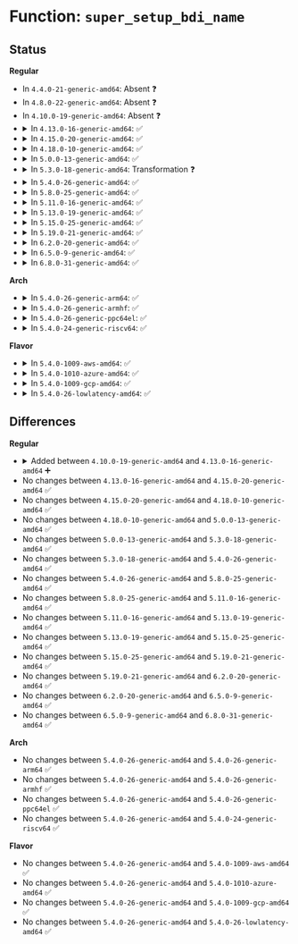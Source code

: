 # Function: <code>super_setup_bdi_name</code>

## Status
<b>Regular</b>
<ul>
<li>
In <code>4.4.0-21-generic-amd64</code>: Absent ❓
</li>
<li>
In <code>4.8.0-22-generic-amd64</code>: Absent ❓
</li>
<li>
In <code>4.10.0-19-generic-amd64</code>: Absent ❓
</li>
<li>
<details>
<summary>In <code>4.13.0-16-generic-amd64</code>: ✅</summary>

```c
int super_setup_bdi_name(struct super_block * sb, char * fmt, void (anon))
```

```json
{
  "name": "super_setup_bdi_name",
  "collision_type": "Unique Global",
  "inline_type": "No",
  "funcs": [
    {
      "addr": 18446744071581285152,
      "name": "super_setup_bdi_name",
      "external": true,
      "loc": "fs/super.c:1289",
      "file": "fs/super.c",
      "inline": "seen, unknown",
      "caller_inline": [],
      "caller_func": [
        "fs/super.c:super_setup_bdi",
        "fs/fuse/inode.c:fuse_fill_super"
      ]
    }
  ],
  "symbols": [
    {
      "addr": 18446744071581285152,
      "name": "super_setup_bdi_name",
      "section": ".text",
      "bind": "STB_GLOBAL",
      "size": 223
    }
  ]
}
```
</details>
</li>
<li>
<details>
<summary>In <code>4.15.0-20-generic-amd64</code>: ✅</summary>

```c
int super_setup_bdi_name(struct super_block * sb, char * fmt, void (anon))
```

```json
{
  "name": "super_setup_bdi_name",
  "collision_type": "Unique Global",
  "inline_type": "No",
  "funcs": [
    {
      "addr": 18446744071581424544,
      "name": "super_setup_bdi_name",
      "external": true,
      "loc": "fs/super.c:1289",
      "file": "fs/super.c",
      "inline": "seen, unknown",
      "caller_inline": [],
      "caller_func": [
        "fs/super.c:super_setup_bdi",
        "fs/fuse/inode.c:fuse_fill_super"
      ]
    }
  ],
  "symbols": [
    {
      "addr": 18446744071581424544,
      "name": "super_setup_bdi_name",
      "section": ".text",
      "bind": "STB_GLOBAL",
      "size": 223
    }
  ]
}
```
</details>
</li>
<li>
<details>
<summary>In <code>4.18.0-10-generic-amd64</code>: ✅</summary>

```c
int super_setup_bdi_name(struct super_block * sb, char * fmt, void (anon))
```

```json
{
  "name": "super_setup_bdi_name",
  "collision_type": "Unique Global",
  "inline_type": "No",
  "funcs": [
    {
      "addr": 18446744071581581552,
      "name": "super_setup_bdi_name",
      "external": true,
      "loc": "fs/super.c:1352",
      "file": "fs/super.c",
      "inline": "seen, unknown",
      "caller_inline": [],
      "caller_func": [
        "fs/super.c:super_setup_bdi",
        "fs/fuse/inode.c:fuse_fill_super"
      ]
    }
  ],
  "symbols": [
    {
      "addr": 18446744071581581552,
      "name": "super_setup_bdi_name",
      "section": ".text",
      "bind": "STB_GLOBAL",
      "size": 229
    }
  ]
}
```
</details>
</li>
<li>
<details>
<summary>In <code>5.0.0-13-generic-amd64</code>: ✅</summary>

```c
int super_setup_bdi_name(struct super_block * sb, char * fmt, void (anon))
```

```json
{
  "name": "super_setup_bdi_name",
  "collision_type": "Unique Global",
  "inline_type": "No",
  "funcs": [
    {
      "addr": 18446744071581667888,
      "name": "super_setup_bdi_name",
      "external": true,
      "loc": "fs/super.c:1338",
      "file": "fs/super.c",
      "inline": "seen, unknown",
      "caller_inline": [],
      "caller_func": [
        "fs/super.c:super_setup_bdi",
        "fs/fuse/inode.c:fuse_fill_super"
      ]
    }
  ],
  "symbols": [
    {
      "addr": 18446744071581667888,
      "name": "super_setup_bdi_name",
      "section": ".text",
      "bind": "STB_GLOBAL",
      "size": 229
    }
  ]
}
```
</details>
</li>
<li>
<details>
<summary>In <code>5.3.0-18-generic-amd64</code>: Transformation ❓</summary>

```c
int super_setup_bdi_name(struct super_block * sb, char * fmt, void (anon))
```

```json
{
  "name": "super_setup_bdi_name",
  "collision_type": "Unique Global",
  "inline_type": "No",
  "funcs": [
    {
      "addr": 0,
      "name": "super_setup_bdi_name",
      "external": true,
      "loc": "fs/super.c:1494",
      "file": "fs/super.c",
      "inline": "seen, unknown",
      "caller_inline": [],
      "caller_func": [
        "fs/super.c:super_setup_bdi",
        "fs/fuse/inode.c:fuse_fill_super"
      ]
    }
  ],
  "symbols": [
    {
      "addr": 18446744071581794148,
      "name": "super_setup_bdi_name.cold",
      "section": ".text",
      "bind": "STB_LOCAL",
      "size": 19
    },
    {
      "addr": 18446744071581785296,
      "name": "super_setup_bdi_name",
      "section": ".text",
      "bind": "STB_GLOBAL",
      "size": 219
    }
  ]
}
```
</details>
</li>
<li>
<details>
<summary>In <code>5.4.0-26-generic-amd64</code>: ✅</summary>

```c
int super_setup_bdi_name(struct super_block * sb, char * fmt, void (anon))
```

```json
{
  "name": "super_setup_bdi_name",
  "collision_type": "Unique Global",
  "inline_type": "No",
  "funcs": [
    {
      "addr": 18446744071581857520,
      "name": "super_setup_bdi_name",
      "external": true,
      "loc": "fs/super.c:1595",
      "file": "fs/super.c",
      "inline": "seen, unknown",
      "caller_inline": [],
      "caller_func": [
        "fs/super.c:super_setup_bdi",
        "fs/fuse/inode.c:fuse_fill_super_common"
      ]
    }
  ],
  "symbols": [
    {
      "addr": 18446744071581857520,
      "name": "super_setup_bdi_name",
      "section": ".text",
      "bind": "STB_GLOBAL",
      "size": 227
    }
  ]
}
```
</details>
</li>
<li>
<details>
<summary>In <code>5.8.0-25-generic-amd64</code>: ✅</summary>

```c
int super_setup_bdi_name(struct super_block * sb, char * fmt, void (anon))
```

```json
{
  "name": "super_setup_bdi_name",
  "collision_type": "Unique Global",
  "inline_type": "No",
  "funcs": [
    {
      "addr": 18446744071582082240,
      "name": "super_setup_bdi_name",
      "external": true,
      "loc": "fs/super.c:1595",
      "file": "fs/super.c",
      "inline": "seen, unknown",
      "caller_inline": [],
      "caller_func": [
        "fs/super.c:super_setup_bdi",
        "fs/fuse/inode.c:fuse_fill_super_common"
      ]
    }
  ],
  "symbols": [
    {
      "addr": 18446744071582082240,
      "name": "super_setup_bdi_name",
      "section": ".text",
      "bind": "STB_GLOBAL",
      "size": 206
    }
  ]
}
```
</details>
</li>
<li>
<details>
<summary>In <code>5.11.0-16-generic-amd64</code>: ✅</summary>

```c
int super_setup_bdi_name(struct super_block * sb, char * fmt, void (anon))
```

```json
{
  "name": "super_setup_bdi_name",
  "collision_type": "Unique Global",
  "inline_type": "No",
  "funcs": [
    {
      "addr": 18446744071582128608,
      "name": "super_setup_bdi_name",
      "external": true,
      "loc": "fs/super.c:1544",
      "file": "fs/super.c",
      "inline": "seen, unknown",
      "caller_inline": [],
      "caller_func": [
        "fs/super.c:super_setup_bdi",
        "fs/fuse/inode.c:fuse_fill_super_common"
      ]
    }
  ],
  "symbols": [
    {
      "addr": 18446744071582128608,
      "name": "super_setup_bdi_name",
      "section": ".text",
      "bind": "STB_GLOBAL",
      "size": 206
    }
  ]
}
```
</details>
</li>
<li>
<details>
<summary>In <code>5.13.0-19-generic-amd64</code>: ✅</summary>

```c
int super_setup_bdi_name(struct super_block * sb, char * fmt, void (anon))
```

```json
{
  "name": "super_setup_bdi_name",
  "collision_type": "Unique Global",
  "inline_type": "No",
  "funcs": [
    {
      "addr": 18446744071582153328,
      "name": "super_setup_bdi_name",
      "external": true,
      "loc": "fs/super.c:1546",
      "file": "fs/super.c",
      "inline": "seen, unknown",
      "caller_inline": [],
      "caller_func": [
        "fs/super.c:super_setup_bdi",
        "fs/fuse/inode.c:fuse_fill_super_common"
      ]
    }
  ],
  "symbols": [
    {
      "addr": 18446744071582153328,
      "name": "super_setup_bdi_name",
      "section": ".text",
      "bind": "STB_GLOBAL",
      "size": 206
    }
  ]
}
```
</details>
</li>
<li>
<details>
<summary>In <code>5.15.0-25-generic-amd64</code>: ✅</summary>

```c
int super_setup_bdi_name(struct super_block * sb, char * fmt, void (anon))
```

```json
{
  "name": "super_setup_bdi_name",
  "collision_type": "Unique Global",
  "inline_type": "No",
  "funcs": [
    {
      "addr": 18446744071582470208,
      "name": "super_setup_bdi_name",
      "external": true,
      "loc": "fs/super.c:1546",
      "file": "fs/super.c",
      "inline": "seen, unknown",
      "caller_inline": [],
      "caller_func": [
        "fs/super.c:super_setup_bdi",
        "fs/fuse/inode.c:fuse_fill_super_common"
      ]
    }
  ],
  "symbols": [
    {
      "addr": 18446744071582470208,
      "name": "super_setup_bdi_name",
      "section": ".text",
      "bind": "STB_GLOBAL",
      "size": 206
    }
  ]
}
```
</details>
</li>
<li>
<details>
<summary>In <code>5.19.0-21-generic-amd64</code>: ✅</summary>

```c
int super_setup_bdi_name(struct super_block * sb, char * fmt, void (anon))
```

```json
{
  "name": "super_setup_bdi_name",
  "collision_type": "Unique Global",
  "inline_type": "No",
  "funcs": [
    {
      "addr": 18446744071582991088,
      "name": "super_setup_bdi_name",
      "external": true,
      "loc": "fs/super.c:1545",
      "file": "fs/super.c",
      "inline": "seen, unknown",
      "caller_inline": [],
      "caller_func": [
        "fs/super.c:super_setup_bdi",
        "fs/squashfs/super.c:squashfs_fill_super",
        "fs/fuse/inode.c:fuse_fill_super_common"
      ]
    }
  ],
  "symbols": [
    {
      "addr": 18446744071582991088,
      "name": "super_setup_bdi_name",
      "section": ".text",
      "bind": "STB_GLOBAL",
      "size": 263
    }
  ]
}
```
</details>
</li>
<li>
<details>
<summary>In <code>6.2.0-20-generic-amd64</code>: ✅</summary>

```c
int super_setup_bdi_name(struct super_block * sb, char * fmt, void (anon))
```

```json
{
  "name": "super_setup_bdi_name",
  "collision_type": "Unique Global",
  "inline_type": "No",
  "funcs": [
    {
      "addr": 18446744071583552432,
      "name": "super_setup_bdi_name",
      "external": true,
      "loc": "fs/super.c:1550",
      "file": "fs/super.c",
      "inline": "seen, unknown",
      "caller_inline": [],
      "caller_func": [
        "fs/super.c:super_setup_bdi",
        "fs/fuse/inode.c:fuse_fill_super_common"
      ]
    }
  ],
  "symbols": [
    {
      "addr": 18446744071583552432,
      "name": "super_setup_bdi_name",
      "section": ".text",
      "bind": "STB_GLOBAL",
      "size": 263
    }
  ]
}
```
</details>
</li>
<li>
<details>
<summary>In <code>6.5.0-9-generic-amd64</code>: ✅</summary>

```c
int super_setup_bdi_name(struct super_block * sb, char * fmt, void (anon))
```

```json
{
  "name": "super_setup_bdi_name",
  "collision_type": "Unique Global",
  "inline_type": "No",
  "funcs": [
    {
      "addr": 18446744071583768944,
      "name": "super_setup_bdi_name",
      "external": true,
      "loc": "fs/super.c:1567",
      "file": "fs/super.c",
      "inline": "seen, unknown",
      "caller_inline": [],
      "caller_func": [
        "fs/super.c:super_setup_bdi",
        "fs/fuse/inode.c:fuse_fill_super_common"
      ]
    }
  ],
  "symbols": [
    {
      "addr": 18446744071583768944,
      "name": "super_setup_bdi_name",
      "section": ".text",
      "bind": "STB_GLOBAL",
      "size": 263
    }
  ]
}
```
</details>
</li>
<li>
<details>
<summary>In <code>6.8.0-31-generic-amd64</code>: ✅</summary>

```c
int super_setup_bdi_name(struct super_block * sb, char * fmt, void (anon))
```

```json
{
  "name": "super_setup_bdi_name",
  "collision_type": "Unique Global",
  "inline_type": "No",
  "funcs": [
    {
      "addr": 18446744071583971280,
      "name": "super_setup_bdi_name",
      "external": true,
      "loc": "fs/super.c:1827",
      "file": "fs/super.c",
      "inline": "seen, unknown",
      "caller_inline": [],
      "caller_func": [
        "fs/super.c:super_setup_bdi",
        "fs/fuse/inode.c:fuse_fill_super_common"
      ]
    }
  ],
  "symbols": [
    {
      "addr": 18446744071583971280,
      "name": "super_setup_bdi_name",
      "section": ".text",
      "bind": "STB_GLOBAL",
      "size": 263
    }
  ]
}
```
</details>
</li>
</ul>
<b>Arch</b>
<ul>
<li>
<details>
<summary>In <code>5.4.0-26-generic-arm64</code>: ✅</summary>

```c
int super_setup_bdi_name(struct super_block * sb, char * fmt, void (anon))
```

```json
{
  "name": "super_setup_bdi_name",
  "collision_type": "Unique Global",
  "inline_type": "No",
  "funcs": [
    {
      "addr": 18446603336493326632,
      "name": "super_setup_bdi_name",
      "external": true,
      "loc": "fs/super.c:1595",
      "file": "fs/super.c",
      "inline": "seen, unknown",
      "caller_inline": [],
      "caller_func": [
        "fs/super.c:super_setup_bdi",
        "fs/super.c:super_setup_bdi",
        "fs/fuse/inode.c:fuse_fill_super_common"
      ]
    }
  ],
  "symbols": [
    {
      "addr": 18446603336493326632,
      "name": "super_setup_bdi_name",
      "section": ".text",
      "bind": "STB_GLOBAL",
      "size": 248
    }
  ]
}
```
</details>
</li>
<li>
<details>
<summary>In <code>5.4.0-26-generic-armhf</code>: ✅</summary>

```c
int super_setup_bdi_name(struct super_block * sb, char * fmt, void (anon))
```

```json
{
  "name": "super_setup_bdi_name",
  "collision_type": "Unique Global",
  "inline_type": "No",
  "funcs": [
    {
      "addr": 3226923128,
      "name": "super_setup_bdi_name",
      "external": true,
      "loc": "fs/super.c:1595",
      "file": "fs/super.c",
      "inline": "seen, unknown",
      "caller_inline": [],
      "caller_func": [
        "fs/super.c:super_setup_bdi",
        "fs/fuse/inode.c:fuse_fill_super_common"
      ]
    }
  ],
  "symbols": [
    {
      "addr": 3226923128,
      "name": "super_setup_bdi_name",
      "section": ".text",
      "bind": "STB_GLOBAL",
      "size": 224
    }
  ]
}
```
</details>
</li>
<li>
<details>
<summary>In <code>5.4.0-26-generic-ppc64el</code>: ✅</summary>

```c
int super_setup_bdi_name(struct super_block * sb, char * fmt, void (anon))
```

```json
{
  "name": "super_setup_bdi_name",
  "collision_type": "Unique Global",
  "inline_type": "No",
  "funcs": [
    {
      "addr": 13835058055286867568,
      "name": "super_setup_bdi_name",
      "external": true,
      "loc": "fs/super.c:1595",
      "file": "fs/super.c",
      "inline": "seen, unknown",
      "caller_inline": [],
      "caller_func": [
        "fs/super.c:super_setup_bdi",
        "fs/fuse/inode.c:fuse_fill_super_common"
      ]
    }
  ],
  "symbols": [
    {
      "addr": 13835058055286867568,
      "name": "super_setup_bdi_name",
      "section": ".text",
      "bind": "STB_GLOBAL",
      "size": 260
    }
  ]
}
```
</details>
</li>
<li>
<details>
<summary>In <code>5.4.0-24-generic-riscv64</code>: ✅</summary>

```c
int super_setup_bdi_name(struct super_block * sb, char * fmt, void (anon))
```

```json
{
  "name": "super_setup_bdi_name",
  "collision_type": "Unique Global",
  "inline_type": "No",
  "funcs": [
    {
      "addr": 18446743936273058860,
      "name": "super_setup_bdi_name",
      "external": true,
      "loc": "fs/super.c:1595",
      "file": "fs/super.c",
      "inline": "seen, unknown",
      "caller_inline": [],
      "caller_func": [
        "fs/super.c:super_setup_bdi",
        "fs/fuse/inode.c:fuse_fill_super_common"
      ]
    }
  ],
  "symbols": [
    {
      "addr": 18446743936273058860,
      "name": "super_setup_bdi_name",
      "section": ".text",
      "bind": "STB_GLOBAL",
      "size": 162
    }
  ]
}
```
</details>
</li>
</ul>
<b>Flavor</b>
<ul>
<li>
<details>
<summary>In <code>5.4.0-1009-aws-amd64</code>: ✅</summary>

```c
int super_setup_bdi_name(struct super_block * sb, char * fmt, void (anon))
```

```json
{
  "name": "super_setup_bdi_name",
  "collision_type": "Unique Global",
  "inline_type": "No",
  "funcs": [
    {
      "addr": 18446744071581826256,
      "name": "super_setup_bdi_name",
      "external": true,
      "loc": "fs/super.c:1595",
      "file": "fs/super.c",
      "inline": "seen, unknown",
      "caller_inline": [],
      "caller_func": [
        "fs/super.c:super_setup_bdi",
        "fs/fuse/inode.c:fuse_fill_super_common"
      ]
    }
  ],
  "symbols": [
    {
      "addr": 18446744071581826256,
      "name": "super_setup_bdi_name",
      "section": ".text",
      "bind": "STB_GLOBAL",
      "size": 227
    }
  ]
}
```
</details>
</li>
<li>
<details>
<summary>In <code>5.4.0-1010-azure-amd64</code>: ✅</summary>

```c
int super_setup_bdi_name(struct super_block * sb, char * fmt, void (anon))
```

```json
{
  "name": "super_setup_bdi_name",
  "collision_type": "Unique Global",
  "inline_type": "No",
  "funcs": [
    {
      "addr": 18446744071581763920,
      "name": "super_setup_bdi_name",
      "external": true,
      "loc": "fs/super.c:1595",
      "file": "fs/super.c",
      "inline": "seen, unknown",
      "caller_inline": [],
      "caller_func": [
        "fs/super.c:super_setup_bdi",
        "fs/fuse/inode.c:fuse_fill_super_common"
      ]
    }
  ],
  "symbols": [
    {
      "addr": 18446744071581763920,
      "name": "super_setup_bdi_name",
      "section": ".text",
      "bind": "STB_GLOBAL",
      "size": 227
    }
  ]
}
```
</details>
</li>
<li>
<details>
<summary>In <code>5.4.0-1009-gcp-amd64</code>: ✅</summary>

```c
int super_setup_bdi_name(struct super_block * sb, char * fmt, void (anon))
```

```json
{
  "name": "super_setup_bdi_name",
  "collision_type": "Unique Global",
  "inline_type": "No",
  "funcs": [
    {
      "addr": 18446744071581817568,
      "name": "super_setup_bdi_name",
      "external": true,
      "loc": "fs/super.c:1595",
      "file": "fs/super.c",
      "inline": "seen, unknown",
      "caller_inline": [],
      "caller_func": [
        "fs/super.c:super_setup_bdi",
        "fs/fuse/inode.c:fuse_fill_super_common"
      ]
    }
  ],
  "symbols": [
    {
      "addr": 18446744071581817568,
      "name": "super_setup_bdi_name",
      "section": ".text",
      "bind": "STB_GLOBAL",
      "size": 227
    }
  ]
}
```
</details>
</li>
<li>
<details>
<summary>In <code>5.4.0-26-lowlatency-amd64</code>: ✅</summary>

```c
int super_setup_bdi_name(struct super_block * sb, char * fmt, void (anon))
```

```json
{
  "name": "super_setup_bdi_name",
  "collision_type": "Unique Global",
  "inline_type": "No",
  "funcs": [
    {
      "addr": 18446744071581887216,
      "name": "super_setup_bdi_name",
      "external": true,
      "loc": "fs/super.c:1595",
      "file": "fs/super.c",
      "inline": "seen, unknown",
      "caller_inline": [],
      "caller_func": [
        "fs/super.c:super_setup_bdi",
        "fs/fuse/inode.c:fuse_fill_super_common"
      ]
    }
  ],
  "symbols": [
    {
      "addr": 18446744071581887216,
      "name": "super_setup_bdi_name",
      "section": ".text",
      "bind": "STB_GLOBAL",
      "size": 227
    }
  ]
}
```
</details>
</li>
</ul>

## Differences
<b>Regular</b>
<ul>
<li>
<details>
<summary>Added between <code>4.10.0-19-generic-amd64</code> and <code>4.13.0-16-generic-amd64</code> ➕</summary>

```c
int super_setup_bdi_name(struct super_block * sb, char * fmt, void (anon))
```
</details>
</li>
<li>
No changes between <code>4.13.0-16-generic-amd64</code> and <code>4.15.0-20-generic-amd64</code> ✅
</li>
<li>
No changes between <code>4.15.0-20-generic-amd64</code> and <code>4.18.0-10-generic-amd64</code> ✅
</li>
<li>
No changes between <code>4.18.0-10-generic-amd64</code> and <code>5.0.0-13-generic-amd64</code> ✅
</li>
<li>
No changes between <code>5.0.0-13-generic-amd64</code> and <code>5.3.0-18-generic-amd64</code> ✅
</li>
<li>
No changes between <code>5.3.0-18-generic-amd64</code> and <code>5.4.0-26-generic-amd64</code> ✅
</li>
<li>
No changes between <code>5.4.0-26-generic-amd64</code> and <code>5.8.0-25-generic-amd64</code> ✅
</li>
<li>
No changes between <code>5.8.0-25-generic-amd64</code> and <code>5.11.0-16-generic-amd64</code> ✅
</li>
<li>
No changes between <code>5.11.0-16-generic-amd64</code> and <code>5.13.0-19-generic-amd64</code> ✅
</li>
<li>
No changes between <code>5.13.0-19-generic-amd64</code> and <code>5.15.0-25-generic-amd64</code> ✅
</li>
<li>
No changes between <code>5.15.0-25-generic-amd64</code> and <code>5.19.0-21-generic-amd64</code> ✅
</li>
<li>
No changes between <code>5.19.0-21-generic-amd64</code> and <code>6.2.0-20-generic-amd64</code> ✅
</li>
<li>
No changes between <code>6.2.0-20-generic-amd64</code> and <code>6.5.0-9-generic-amd64</code> ✅
</li>
<li>
No changes between <code>6.5.0-9-generic-amd64</code> and <code>6.8.0-31-generic-amd64</code> ✅
</li>
</ul>
<b>Arch</b>
<ul>
<li>
No changes between <code>5.4.0-26-generic-amd64</code> and <code>5.4.0-26-generic-arm64</code> ✅
</li>
<li>
No changes between <code>5.4.0-26-generic-amd64</code> and <code>5.4.0-26-generic-armhf</code> ✅
</li>
<li>
No changes between <code>5.4.0-26-generic-amd64</code> and <code>5.4.0-26-generic-ppc64el</code> ✅
</li>
<li>
No changes between <code>5.4.0-26-generic-amd64</code> and <code>5.4.0-24-generic-riscv64</code> ✅
</li>
</ul>
<b>Flavor</b>
<ul>
<li>
No changes between <code>5.4.0-26-generic-amd64</code> and <code>5.4.0-1009-aws-amd64</code> ✅
</li>
<li>
No changes between <code>5.4.0-26-generic-amd64</code> and <code>5.4.0-1010-azure-amd64</code> ✅
</li>
<li>
No changes between <code>5.4.0-26-generic-amd64</code> and <code>5.4.0-1009-gcp-amd64</code> ✅
</li>
<li>
No changes between <code>5.4.0-26-generic-amd64</code> and <code>5.4.0-26-lowlatency-amd64</code> ✅
</li>
</ul>
